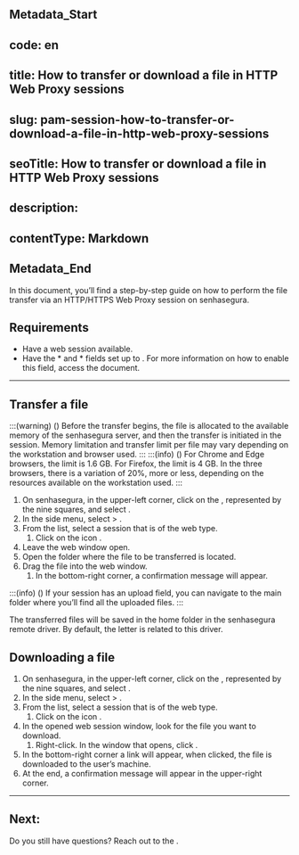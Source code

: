 ## Metadata_Start 
## code: en
## title: How to transfer or download a file in HTTP Web Proxy sessions 
## slug: pam-session-how-to-transfer-or-download-a-file-in-http-web-proxy-sessions 
## seoTitle: How to transfer or download a file in HTTP Web Proxy sessions 
## description:  
## contentType: Markdown 
## Metadata_End
In this document, you’ll find a step-by-step guide on how to perform the file transfer via an HTTP/HTTPS Web Proxy session on senhasegura.

## Requirements

* Have a web session available.
* Have the * and * fields set up to . For more information on how to enable this field, access the  document.

---
## Transfer a file
:::(warning) ()
Before the transfer begins, the file is allocated to the available memory of the senhasegura server, and then the transfer is initiated in the session. Memory limitation and transfer limit per file may vary depending on the workstation and browser used.
:::
:::(info) ()
For Chrome and Edge browsers, the limit is 1.6 GB. For Firefox, the limit is 4 GB. In the three browsers, there is a variation of 20%, more or less, depending on the resources available on the workstation used.
:::

1. On senhasegura, in the upper-left corner, click on the , represented by the nine squares, and select .
2. In the side menu, select  > .
3. From the list, select a session that is of the web type.
    1. Click on the  icon .
4. Leave the web window open.
5. Open the folder where the file to be transferred is located.
6. Drag the file into the web window.
    1. In the bottom-right corner, a confirmation message will appear.

:::(info) ()
If your session has an upload field, you can navigate to the main folder where you’ll find all the uploaded files.
:::

The transferred files will be saved in the home folder in the senhasegura remote driver. By default, the letter  is related to this driver.

## Downloading a file

1. On senhasegura, in the upper-left corner, click on the , represented by the nine squares, and select .
2. In the side menu, select  > .
3. From the list, select a session that is of the web type.
    1. Click on the  icon .
4. In the opened web session window, look for the file you want to download.
    1. Right-click. In the window that opens, click .
5. In the bottom-right corner a link  will appear, when clicked, the file is downloaded to the user’s machine.
6. At the end, a confirmation message will appear in the upper-right corner.

---
## Next:




Do you still have questions? Reach out to the .